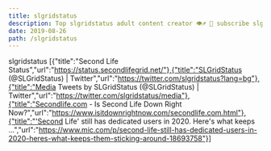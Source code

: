 ```yaml
---
title: slgridstatus
description: Top slgridstatus adult content creator 👁♐️ 👑 subscribe slgridstatus to my porn site below IG slgridstatus
date: 2019-08-26
path: /slgridstatus
---
```


slgridstatus
[{"title":"Second Life Status","url":"https://status.secondlifegrid.net/"},{"title":"SLGridStatus (@SLGridStatus) | Twitter","url":"https://twitter.com/slgridstatus?lang=bg"},{"title":"Media Tweets by SLGridStatus (@SLGridStatus) | Twitter","url":"https://twitter.com/slgridstatus/media"},{"title":"Secondlife.com - Is Second Life Down Right Now?","url":"https://www.isitdownrightnow.com/secondlife.com.html"},{"title":"'Second Life' still has dedicated users in 2020. Here's what keeps ...","url":"https://www.mic.com/p/second-life-still-has-dedicated-users-in-2020-heres-what-keeps-them-sticking-around-18693758"}]

